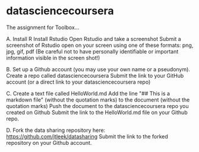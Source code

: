 # datasciencecoursera

The assignment for Toolbox...

A. 
Install R 
Install Rstudio
Open Rstudio and take a screenshot
Submit a screenshot of Rstudio open on your screen using one of these formats: png, jpg, gif, pdf
 (Be careful not to have personally identifiable or important information visible in the screen shot!)

B.
Set up a Github account (you may use your own name or a pseudonym).
Create a repo called datasciencecoursera
Submit the link to your GitHub account (or a direct link to your datasciencecoursera repo)

C.
Create a text file called HelloWorld.md
Add the line "## This is a markdown file" (without the quotation marks) to the document (without the quotation marks)
Push the document to the datasciencecoursera repo you created on Github
Submit the link to the HelloWorld.md file on your Github repo. 

D.
Fork the data sharing repository here: https://github.com/jtleek/datasharing
Submit the link to the forked repository on your Github account. 
